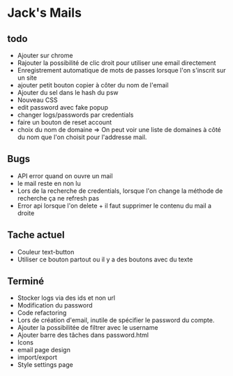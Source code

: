 # Jack's Mails

## todo
- Ajouter sur chrome
- Rajouter la possibilité de clic droit pour utiliser une email directement
- Enregistrement automatique de mots de passes lorsque l'on s'inscrit sur un site
- ajouter petit bouton copier à côter du nom de l'email
- Ajouter du sel dans le hash du psw
- Nouveau CSS 
- edit password avec fake popup
- changer logs/passwords par credentials
- faire un bouton de reset account
- choix du nom de domaine => On peut voir une liste de domaines à côté du nom que l'on choisit pour l'addresse mail.
## Bugs 
- API error quand on ouvre un mail
- le mail reste en non lu
- Lors de la recherche de credentials, lorsque l'on change la méthode de recherche ça ne refresh pas
- Error api lorsque l'on delete + il faut supprimer le contenu du mail a droite
## Tache actuel
- Couleur text-button
- Utiliser ce bouton partout ou il y a des boutons avec du texte
## Terminé
- Stocker logs via des ids et non url 
- Modification du password 
- Code refactoring 
- Lors de création d'email, inutile de spécifier le password du compte.
- Ajouter la possibilitée de filtrer avec le username
- Ajouter barre des tâches dans password.html
- Icons
- email page design
- import/export 
- Style settings page